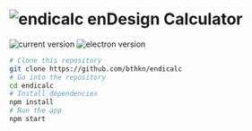 # ![endicalc](https://github.com/bthkn/bthkn.github.io/raw/master/m/img/calc-icon.png) enDesign Calculator

![current version](https://img.shields.io/github/package-json/v/bthkn/endicalc)
![electron version](https://img.shields.io/github/package-json/dependency-version/bthkn/endicalc/dev/electron)

```bash
# Clone this repository
git clone https://github.com/bthkn/endicalc
# Go into the repository
cd endicalc
# Install dependencies
npm install
# Run the app
npm start
```